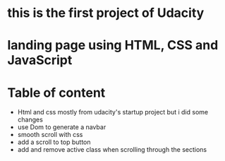 # this is the first project of Udacity 

# landing page using HTML, CSS and JavaScript

# Table of content
- Html and css mostly from udacity's startup project but i did some changes
- use Dom to generate a navbar
- smooth scroll with css
- add a scroll to top button
- add and remove active class when scrolling through the sections